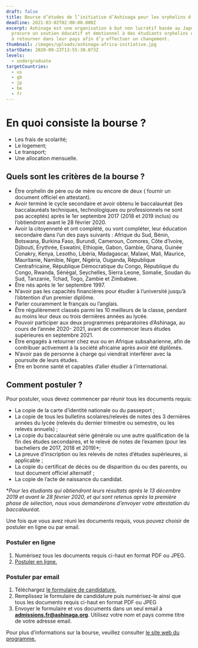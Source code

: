 ```yaml
---
draft: false
title: Bourse d’études de l’initiative d’Ashinaga pour les orphelins d’Afrique.
deadline: 2021-03-02T02:00:00.000Z
excerpt: Ashinaga est une organisation à but non lucratif basée au Japon, qui
  procure un soutien éducatif et émotionnel à des étudiants orphelins déterminés
  à retourner dans leur pays afin d’y effectuer un changement.
thumbnail: /images/uploads/ashinaga-africa-initiative.jpg
startDate: 2020-09-23T13:55:30.073Z
levels:
  - undergraduate
targetCountries:
  - us
  - gb
  - jp
  - be
  - fr
---
```


# En quoi consiste la bourse ?

- Les frais de scolarité;
- Le logement;
- Le transport;
- Une allocation mensuelle.

## Quels sont les critères de la bourse ?

- Être orphelin de père ou de mère ou encore de deux ( fournir un document officiel en attestant).
- Avoir terminé le cycle secondaire et avoir obtenu le baccalauréat (les baccalauréats techniques, technologiques ou professionnels ne sont pas acceptés) après le 1er septembre 2017 (2018 et 2019 inclus) ou l’obtiendront avant le 28 février 2020.
- Avoir la citoyenneté et ont complété, ou vont compléter, leur éducation secondaire dans l’un des pays suivants : Afrique du Sud, Bénin, Botswana, Burkina Faso, Burundi, Cameroun, Comores, Côte d’Ivoire, Djibouti, Érythrée, Eswatini, Ethiopie, Gabon, Gambie, Ghana, Guinée Conakry, Kenya, Lesotho, Libéria, Madagascar, Malawi, Mali, Maurice, Mauritanie, Namibie, Niger, Nigéria, Ouganda, République Centrafricaine, République Démocratique du Congo, République du Congo, Rwanda, Sénégal, Seychelles, Sierra Leone, Somalie, Soudan du Sud, Tanzanie, Tchad, Togo, Zambie et Zimbabwe.
- Être nés après le 1er septembre 1997.
- N’avoir pas les capacités financières pour étudier à l’université jusqu’à l’obtention d’un premier diplôme.
- Parler couramment le français ou l’anglais.
- Être régulièrement classés parmi les 10 meilleurs de la classe, pendant au moins leur deux ou trois dernières années au lycée.
- Pouvoir participer aux deux programmes préparatoires d’Ashinaga, au cours de l’année 2020- 2021, avant de commencer leurs études supérieures en septembre 2021.
- Être engagés à retourner chez eux ou en Afrique subsaharienne, afin de contribuer activement à la société africaine après avoir été diplômés.
- N’avoir pas de personne à charge qui viendrait interférer avec la poursuite de leurs études.
- Être en bonne santé et capables d’aller étudier à l’international.

## Comment postuler ?

Pour postuler, vous devez commencer par réunir tous les documents requis:

- La copie de la carte d’identité nationale ou du passeport ;
- La copie de tous les bulletins scolaires/relevés de notes des 3 dernières années du lycée (relevés du dernier trimestre ou semestre, ou les relevés annuels) ;
- La copie du baccalauréat série générale ou une autre qualification de la fin des études secondaires, et le relevé de notes de l’examen (pour les bacheliers de 2017, 2018 et 2019)\*;
- La preuve d’inscription ou les relevés de notes d’études supérieures, si applicable ;
- La copie du certificat de décès ou de disparition du ou des parents, ou tout document officiel alternatif ;
- La copie de l’acte de naissance du candidat.

\*_Pour les étudiants qui obtiendront leurs résultats après le 13 décembre 2019 et avant le 28 février 2020, et qui sont retenus après la première phase de sélection, nous vous demanderons d’envoyer votre attestation du baccalauréat._

Une fois que vous avez réuni les documents requis, vous pouvez choisir de postuler en ligne ou par email.

### Postuler en ligne

1. Numérisez tous les documents requis ci-haut en format PDF ou JPEG.
2. <a href="https://www.jotform.com/AshinagaAAI/AAI_2020_Registration" target="_blank" rel="noreferrer noopener">Postuler en ligne.</a>

### Postuler par email

1. Téléchargez <a href="https://drive.google.com/file/d/1pHJFSbTgAo126EpVHhuboAjlmwiDgvyj/view" target="_blank" rel="noopener noreferrer">le formulaire de candidature.</a>
2. Remplissez le formulaire de candidature puis numérisez-le ainsi que tous les documents requis ci-haut en format PDF ou JPEG
3. Envoyer le formulaire et vos documents dans un seul email à <a href="mailto:**admissions.fr@ashinaga.org**">**admissions.fr@ashinaga.org**</a>. Utilisez votre nom et pays comme titre de votre adresse email.

Pour plus d’informations sur la bourse, veuillez consulter <a href="https://en.ashinaga.org/candidatures/?lang=fr" target="_blank" rel="noopener noreferrer">le site web du programme.</a>
